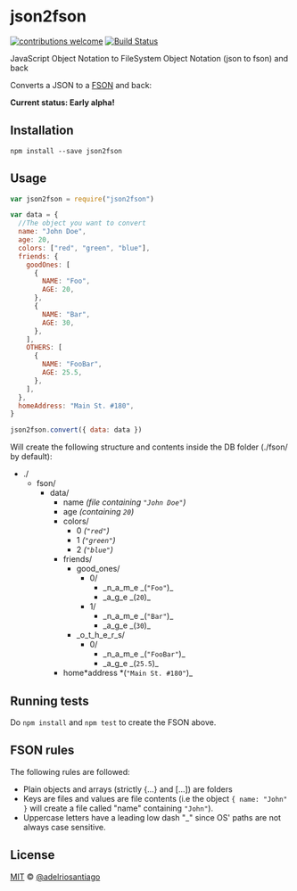 # json2fson

[![contributions welcome](https://img.shields.io/badge/contributions-welcome-brightgreen.svg?style=flat)](https://github.com/adelriosantiago/json2fson)
[![Build Status](https://travis-ci.com/adelriosantiago/json2fson.svg?branch=master)](https://travis-ci.com/adelriosantiago/json2fson)

JavaScript Object Notation to FileSystem Object Notation (json to fson) and back

Converts a JSON to a [FSON](https://github.com/fson-standard/rfc/blob/master/README.md) and back:

**Current status: Early alpha!**

## Installation

`npm install --save json2fson`

## Usage

```javascript
var json2fson = require("json2fson")

var data = {
  //The object you want to convert
  name: "John Doe",
  age: 20,
  colors: ["red", "green", "blue"],
  friends: {
    goodOnes: [
      {
        NAME: "Foo",
        AGE: 20,
      },
      {
        NAME: "Bar",
        AGE: 30,
      },
    ],
    OTHERS: [
      {
        NAME: "FooBar",
        AGE: 25.5,
      },
    ],
  },
  homeAddress: "Main St. #180",
}

json2fson.convert({ data: data })
```

Will create the following structure and contents inside the DB folder (./fson/ by default):

- ./
  - fson/
    - data/
      - name _(file containing `"John Doe"`)_
      - age _(containing `20`)_
      - colors/
        - 0 _(`"red"`)_
        - 1 _(`"green"`)_
        - 2 _(`"blue"`)_
      - friends/
        - good_ones/
          - 0/
            - _n_a_m_e _(`"Foo"`)\_
            - _a_g_e _(`20`)\_
          - 1/
            - _n_a_m_e _(`"Bar"`)\_
            - _a_g_e _(`30`)\_
        - \_o_t_h_e_r_s/
          - 0/
            - _n_a_m_e _(`"FooBar"`)\_
            - _a_g_e _(`25.5`)\_
      - home*address *(`"Main St. #180"`)\_

## Running tests

Do `npm install` and `npm test` to create the FSON above.

## FSON rules

The following rules are followed:

- Plain objects and arrays (strictly {...} and [...]) are folders
- Keys are files and values are file contents (i.e the object `{ name: "John" }` will create a file called "name" containing `"John"`).
- Uppercase letters have a leading low dash "\_" since OS' paths are not always case sensitive.

## License

[MIT](https://github.com/adelriosantiago/json2fson/blob/master/LICENSE) © [@adelriosantiago](https://twitter.com/adelriosantiago)
